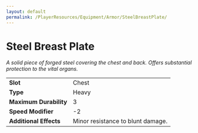 ```yaml
---
layout: default
permalink: /PlayerResources/Equipment/Armor/SteelBreastPlate/
---
```

# Steel Breast Plate
*A solid piece of forged steel covering the chest and back. Offers substantial protection to the vital organs.*

| | |
| :--------------------- | :------------------------------------------------------ |
| **Slot** | Chest |
| **Type** | Heavy |
| **Maximum Durability** | 3 |
| **Speed Modifier** | -2 |
| **Additional Effects** | Minor resistance to blunt damage. |